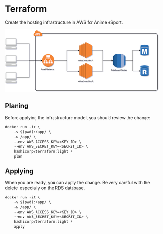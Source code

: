 # Terraform

Create the hosting infrastructure in AWS for Anime eSport.

![Infrastructure Diagram][diagram]

## Planing

Before applying the infrastructure model, you should review the change:

```ssh
docker run -it \
    -v $(pwd):/app/ \
    -w /app/ \
    --env AWS_ACCESS_KEY=<KEY_ID> \
    --env AWS_SECRET_KEY=<SECRET_ID> \
    hashicorp/terraform:light \
    plan
```

## Applying

When you are ready, you can apply the change. Be very careful with the delete,
especially on the RDS database.

```ssh
docker run -it \
    -v $(pwd):/app/ \
    -w /app/ \
    --env AWS_ACCESS_KEY=<KEY_ID> \
    --env AWS_SECRET_KEY=<SECRET_ID> \
    hashicorp/terraform:light \
    apply
```

[diagram]: /diagram.png